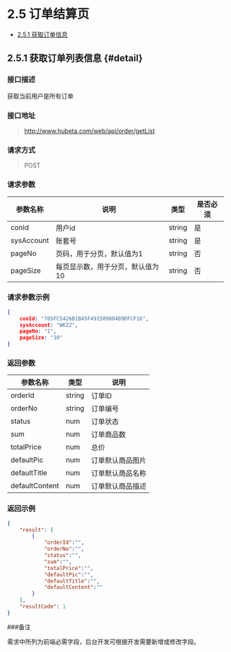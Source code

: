 # 2.5 订单结算页

- [2.5.1 获取订单信息](#detail) 

## 2.5.1 获取订单列表信息 {#detail}

### 接口描述

获取当前用户是所有订单

### 接口地址

> http://www.hubeta.com/web/api/order/getList

### 请求方式

> POST

### 请求参数

| 参数名称 | 说明 | 类型 | 是否必须 |
| --------- | ------------ | ------ | ----- |
| conId | 用户id  |string | 是 |
| sysAccount | 账套号 |string | 是 |
| pageNo | 页码，用于分页，默认值为1 |string |否|
| pageSize | 每页显示数，用于分页，默认值为10 |string |否|

### 请求参数示例

```json
{
    conId: "705FC5426B1B45F491509804B9DFCF16",
    sysAccount: "WKZZ",
    pageNo: "1",
    pageSize: "10"
}
```

### 返回参数

| 参数名称 |类型 |说明 |
| --------- | ------------ | ------ |
| orderId| string | 订单ID |
| orderNo| string | 订单编号 |
| status| num | 订单状态 |
| sum| num | 订单商品数 |
| totalPrice| num | 总价 |
| defaultPic| num | 订单默认商品图片 |
| defaultTitle| num | 订单默认商品名称 |
| defaultContent| num | 订单默认商品描述 |

### 返回示例
```json
{
    "result": [
        {
            "orderId":"",
            "orderNo":"",
            "status":"",
            "sum":"",
            "totalPrice":"",
            "defaultPic":"",
            "defaultTitle":"",
            "defaultContent":""
        }
    ],
    "resultCode": 1
}
```

###备注

需求中所列为前端必需字段，后台开发可根据开发需要新增或修改字段。








